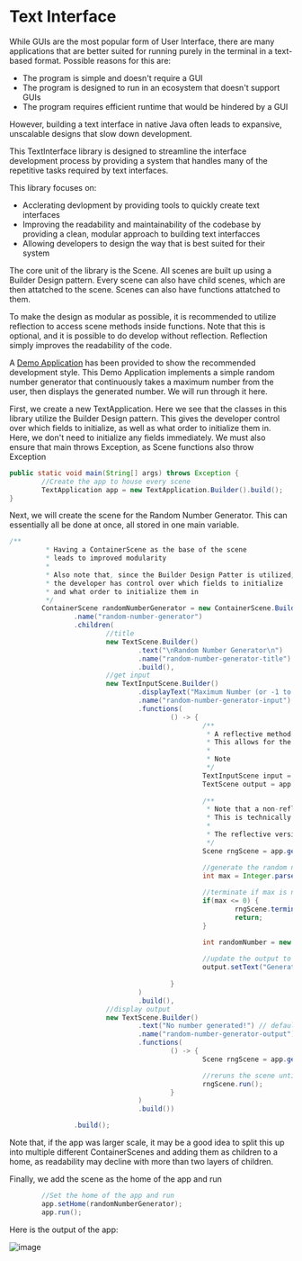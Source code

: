 # Text Interface

While GUIs are the most popular form of User Interface, there are many applications that are better suited for running purely in the terminal in a text-based format.
Possible reasons for this are:
- The program is simple and doesn't require a GUI
- The program is designed to run in an ecosystem that doesn't support GUIs
- The program requires efficient runtime that would be hindered by a GUI

However, building a text interface in native Java often leads to expansive, unscalable designs that slow down development.

This TextInterface library is designed to streamline the interface development process by providing a system that handles many of the repetitive tasks required by text interfaces.

This library focuses on:
- Acclerating devlopment by providing tools to quickly create text interfaces
- Improving the readability and maintainability of the codebase by providing a clean, modular approach to building text interfacces
- Allowing developers to design the way that is best suited for their system

The core unit of the library is the Scene. All scenes are built up using a Builder Design pattern. Every scene can also have child scenes, which are then attatched to the scene. Scenes can also have functions attatched to them.

To make the design as modular as possible, it is recommended to utilize reflection to access scene methods inside functions.
Note that this is optional, and it is possible to do develop without reflection. Reflection simply improves the readability of the code.

A [Demo Application](https://github.com/Caleb-Leavell/TextInterface/blob/main/src/main/java/com/calebleavell/textinterface/DemoApp.java) has been provided to show the recommended development style.
This Demo Application implements a simple random number generator that continuously takes a maximum number from the user, then displays the generated number. We will run through it here.

First, we create a new TextApplication. Here we see that the classes in this library utilize the Builder Design pattern. This gives the developer control over which fields
to initialize, as well as what order to initialize them in. Here, we don't need to initialize any fields immediately. 
We must also ensure that main throws Exception, as Scene functions also throw Exception

```Java
public static void main(String[] args) throws Exception {
        //Create the app to house every scene
        TextApplication app = new TextApplication.Builder().build();
}
```

Next, we will create the scene for the Random Number Generator. This can essentially all be done at once, all stored in one main variable.

```Java
/**
         * Having a ContainerScene as the base of the scene 
         * leads to improved modularity
         * 
         * Also note that, since the Builder Design Patter is utilized,
         * the developer has control over which fields to initialize
         * and what order to initialize them in
         */
        ContainerScene randomNumberGenerator = new ContainerScene.Builder()
                .name("random-number-generator")
                .children(
                        //title
                        new TextScene.Builder()
                                .text("\nRandom Number Generator\n")
                                .name("random-number-generator-title")
                                .build(),
                        //get input
                        new TextInputScene.Builder()
                                .displayText("Maximum Number (or -1 to quit): ")
                                .name("random-number-generator-input")
                                .functions(
                                        () -> {
                                                /**
                                                 * A reflective method is used to return the child in a non-polymorphic type
                                                 * This allows for the calling of class-specific methods
                                                 * 
                                                 * Note
                                                 */
                                                TextInputScene input = app.getChild("random-number-generator-input", TextInputScene.class);
                                                TextScene output = app.getChild("random-number-generator-output", TextScene.class);
                                                   
                                                /**
                                                 * Note that a non-reflective version of the method is used here
                                                 * This is technically more safe (although the reflective method is not unsafe, persay)
                                                 * 
                                                 * The reflective version is only necessary when we want to use class-specific methods
                                                 */
                                                Scene rngScene = app.getChild("random-number-generator");

                                                //generate the random number
                                                int max = Integer.parseInt(input.getInput());
                                                
                                                //terminate if max is negative
                                                if(max <= 0) {
                                                        rngScene.terminate();
                                                        return;
                                                }

                                                int randomNumber = new java.util.Random().nextInt(max);
                
                                                //update the output to show the random number
                                                output.setText("Generated Number: " + randomNumber);
                                           
                                        }
                                )
                                .build(),
                        //display output
                        new TextScene.Builder()
                                .text("No number generated!") // default text
                                .name("random-number-generator-output")
                                .functions(
                                        () -> {
                                                Scene rngScene = app.getChild("random-number-generator");

                                                //reruns the scene until the user terminates it
                                                rngScene.run();
                                        }
                                )
                                .build())

                .build();
```
Note that, if the app was larger scale, it may be a good idea to split this up into multiple different ContainerScenes and adding them as children to a home, as readability may decline with more than two layers of children.


Finally, we add the scene as the home of the app and run

```Java
        //Set the home of the app and run
        app.setHome(randomNumberGenerator);
        app.run();
```

Here is the output of the app:

![image](https://github.com/user-attachments/assets/fb6f9f39-9db6-40bf-82bd-2525158a9948)

